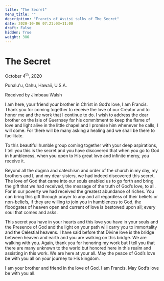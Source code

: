 ```yaml
---
title: "The Secret"
menu_title: ""
description: "Francis of Assisi talks of The Secret"
date: 2020-10-06 07:21:03+11:00
draft: False
hidden: True
weight: 386
---
```

# The Secret

October 4<sup>th</sup>, 2020

Punalu'u, Oahu, Hawaii, U.S.A. 

Received by Jimbeau Walsh



I am here, your friend your brother in Christ in God’s love, I am Francis. Thank you for coming together to receive the love of our Creator and to honor me and the work that I continue to do. I wish to address the dear brother on the Isle of Guernsey for his commitment to keep the flame of love and light alive in the little chapel and I promise him whenever he calls, I will come. For there will be many asking a healing and we shall be there to facilitate.

To this beautiful humble group coming together with your deep aspirations, I tell you this is the secret and you have discovered that when you go to God in humbleness, when you open to His great love and infinite mercy, you receive it.

Beyond all the dogma and catechism and order of the church in my day, my brothers and I, and my dear sisters, we had indeed discovered this secret. The love of God that came into our souls enabled us to go forth and bring the gift that we had received, the message of the truth of God’s love, to all. For in our poverty we had received the greatest abundance of riches. You can bring this gift through prayer to any and all regardless of their beliefs or non-beliefs, if they are willing to join you in humbleness to God, the floodgates of heaven open and current of love is bestowed upon all; every soul that comes and asks.

This secret you have in your hearts and this love you have in your souls and the Presence of God and the light on your path will carry you to immortality and the Celestial heavens. I have said before that Divine love is the bridge between heaven and earth and you are walking on this bridge. We are walking with you. Again, thank you for honoring my work but I tell you that there are many unknown to the world but honored here in this realm and assisting in this work. We are here at your all. May the peace of God’s love be with you all on your journey to His kingdom.

I am your brother and friend in the love of God. I am Francis. May God’s love be with you all.